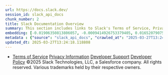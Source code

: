 ```yaml
---
url: https://docs.slack.dev/
session_id: slack_api_docs
chunk_number: 2
title: Slack Documentation Overview
summary: This section includes links to Slack's Terms of Service, Privacy Information, Developer Support, and Developer Policy, providing essential legal and support resources for users.
embedding: [-0.01906350813806057, -0.0009414926753379405, 0.01652079075574875, -0.004336364101618528, 0.03194202855229378, 0.0027042143046855927, -0.03147472068667412, 0.010280825197696686, -0.011023024097084999, -0.0015067319618538022, 0.016534535214304924, -0.02105644904077053, -0.01021210290491581, 0.008892638608813286, 0.004133633803576231, 0.04200294241309166, -0.0015591324772685766, -0.01215006597340107, -0.025647085160017014, 0.034113649278879166, 0.035213202238082886, 0.0416455902159214, -0.03221691772341728, 0.0775185227394104, -0.046868469566106796, 0.0013031427515670657, -0.022747013717889786, 0.05159654840826988, -0.008033612743020058, -0.011332273483276367, 0.013167153112590313, -0.03361884877085686, -0.000201334260054864, -0.022870713844895363, 0.023942777886986732, 0.006136883050203323, 0.033426426351070404, 0.040710967034101486, 0.024753699079155922, 0.0012627685209736228, -0.04758317768573761, -0.03776966407895088, 0.009201887995004654, 0.06459876894950867, 0.005800144746899605, -0.030814986675977707, -0.023956522345542908, -0.008679600432515144, -0.0388142392039299, 0.014376661740243435, -0.056214671581983566, -0.03163965046405792, 0.005459970328956842, 0.05046950653195381, -0.039034150540828705, -0.00802674051374197, 0.01613594777882099, 0.013270236551761627, -0.015599915757775307, -0.006147191394120455, 0.03474589064717293, -0.04260769858956337, -0.024258898571133614, 0.020259274169802666, -0.008061101660132408, -0.007916784845292568, 0.0033605103380978107, -0.012273766100406647, 0.02663668431341648, 0.032464317977428436, 0.02019055187702179, 0.037962086498737335, -0.01718052290380001, 0.001218958175741136, 0.019888173788785934, -0.03386624902486801, 0.005861994810402393, 0.06311437487602234, -0.005800144746899605, -0.05816638097167015, -0.014898950234055519, 0.05706682801246643, -0.03491082414984703, 0.0025238189846277237, -0.07795834541320801, 0.011593417264521122, -0.06723769754171371, -0.013943713158369064, -0.005350015126168728, 0.01642458140850067, -0.0261831171810627, -0.011064257472753525, -0.04750071093440056, 0.029577989131212234, 0.048957619816064835, -0.0414256788790226, 0.0011004125699400902, 0.012184427119791508, 0.0016450351104140282, 0.06217975169420242, 0.042250342667102814, -0.03818199411034584, -0.04972730576992035, -0.04662106931209564, 0.005212571006268263, -0.014624061994254589, 0.030210232362151146, -0.05049699544906616, 0.035240691155195236, -0.025303475558757782, -0.10759130865335464, 0.0414256788790226, 0.02611439675092697, -0.004594072233885527, -0.02328304573893547, -0.038979172706604004, -0.04645613580942154, 0.00017642250168137252, 0.029220635071396828, -0.02739262767136097, -0.06751258671283722, -0.0054049924947321415, 0.02823103591799736, -0.030760008841753006, 0.019077252596616745, -0.01628713682293892, -0.01201949454843998, -0.007827446796000004, -0.06844720244407654, 0.004157686606049538, 0.040188681334257126, -0.028011126443743706, 0.056736961007118225, -0.021537505090236664, -0.03433355689048767, -0.007518196944147348, -0.03359135985374451, -0.013929968699812889, -0.0037865873891860247, -0.03546060249209404, -0.006700403988361359, -0.024286387488245964, 0.015297538600862026, -0.01966826431453228, -0.06767752021551132, -0.07119608670473099, -0.024808676913380623, -0.0221560038626194, -0.05646207183599472, 0.013716929592192173, -0.022815736010670662, 0.02443757653236389, -0.02019055187702179, 0.018733642995357513, -0.03752226382493973, -0.013036581687629223, 0.08615002036094666, 0.06888702511787415, -0.009772282093763351, 0.012926626019179821, 0.006143755279481411, 0.029605478048324585, 0.009236249141395092, 0.02325555682182312, -0.002652672817930579, -0.012906009331345558, 0.054510366171598434, -0.03974885866045952, -0.07553932815790176, -0.011641522869467735, -0.02369537763297558, -0.0276812594383955, -0.011428484693169594, 0.006136883050203323, 0.005545873194932938, -0.02999032288789749, 0.03917159512639046, -0.0057348585687577724, -0.029742922633886337, -0.005377504043281078, -0.026911571621894836, 0.01184768881648779, -0.05209134891629219, -0.06020055338740349, -0.06020055338740349, 0.008033612743020058, -0.05220130458474159, 0.023324279114603996, 0.023296790197491646, -0.010590074583888054, -0.01063130795955658, 0.0035701128654181957, 0.01712554506957531, -0.014665295369923115, 0.0013435169821605086, -0.011504078283905983, -0.02828601375222206, 0.0026853159070014954, -0.02435510978102684, 0.00434667244553566, 0.018376288935542107, 0.01801893301308155, 0.029193146154284477, -0.02511105313897133, 1.068413803295698e-05, -0.028093591332435608, 0.016933124512434006, 0.00869334489107132, -0.0469234474003315, -0.03719239681959152, 0.05137663707137108, -0.01467903982847929, -0.007676257751882076, 0.003879362251609564, -0.0442020520567894, -0.01874738745391369, -0.0036113460082560778, -0.00814356841146946, -0.00685502914711833, 0.02302190102636814, -0.05217381566762924, 0.08164184540510178, -0.008885766379535198, -0.004738388583064079, 0.04032612591981888, 0.045191649347543716, 0.021702436730265617, -0.03334395959973335, 0.04321245476603508, -0.009195015765726566, 0.03482835739850998, 0.022554591298103333, -0.025344708934426308, -0.03191453963518143, 0.06789743155241013, -0.03708244115114212, 0.013208386488258839, 0.024739954620599747, 0.03546060249209404, -0.017455412074923515, -0.010651924647390842, -0.02427264302968979, 0.021482527256011963, 0.011840816587209702, 0.021592482924461365, 0.002078843303024769, 0.02194983698427677, -0.013531380333006382, 0.02825852483510971, 0.02131759375333786, 0.02079530619084835, 0.009133166633546352, -0.014266707003116608, -0.06751258671283722, 0.017331711947917938, -0.03669760003685951, -0.013895607553422451, 0.013861246407032013, 0.03675257787108421, -0.008810172788798809, -0.004934246186167002, -0.016823168843984604, -0.06465374678373337, 0.006868773140013218, -0.05998064577579498, 0.016479557380080223, 0.03776966407895088, -0.011888922192156315, 0.022224726155400276, 0.015957269817590714, 0.011662139557301998, 0.00492393784224987, 0.03579046577215195, -0.019805707037448883, -0.013634463772177696, -0.000570822914596647, 0.03966639190912247, 0.0038003318477422, -0.032354362308979034, 0.007882424630224705, -0.019654519855976105, 0.006033800076693296, -0.020080596208572388, 0.00623996602371335, -0.00887889415025711, -0.021936092525720596, 0.046813491731882095, -0.012218788266181946, -0.0043157474137842655, 0.000805337040219456, -0.0029928472358733416, 0.03645019978284836, 0.0075525580905377865, -0.006456440780311823, -0.015668638050556183, 0.04590635746717453, 0.07977260649204254, -0.013606974855065346, -0.005772655829787254, 0.0010488709667697549, -0.00048534979578107595, -0.01984694041311741, 0.001416534185409546, -0.03163965046405792, 0.014816483482718468, 0.038401905447244644, 0.022169748321175575, 0.00387592613697052, 0.04585137963294983, -0.052943501621484756, -0.005587106104940176, 0.02351670153439045, -0.028038615360856056, -0.034525979310274124, -0.050579462200403214, -0.03823697194457054, 0.02875332348048687, 0.04499922692775726, 0.02878081239759922, -0.03826446086168289, 0.02157873846590519, 0.013744418509304523, -0.009621093049645424, -0.03985881432890892, 0.0007894450682215393, -0.006628246046602726, -0.010974918492138386, 0.0029309974052011967, 0.0014277015579864383, -0.05308094620704651, 0.08015745133161545, -0.08950365334749222, -0.019242186099290848, 0.005535564851015806, 0.008823917247354984, -0.03254678472876549, 0.034608446061611176, 0.04554900527000427, -0.04494424909353256, 0.0033364577684551477, -0.01668572425842285, -0.10192861407995224, -0.04879268631339073, -0.03661513328552246, 0.0179914440959692, 0.014912694692611694, -0.005161029286682606, 0.0073601361364126205, -0.024918630719184875, 0.06789743155241013, -0.02357167750597, -0.039061639457941055, -0.0017352328868582845, -0.021180149167776108, -0.023351768031716347, 0.014816483482718468, 0.03823697194457054, -0.050689417868852615, -0.03334395959973335, 0.025935718789696693, -0.04411958530545235, 0.005958205554634333, 0.019572053104639053, -0.02988036721944809, 0.024863652884960175, 0.0152563052251935, -0.026224350556731224, -0.05539000779390335, 0.03546060249209404, -0.010562585666775703, 0.047940533608198166, 0.009813515469431877, 0.02930310182273388, -0.019544564187526703, -0.013503891415894032, -0.012562398798763752, -0.02050667256116867, 0.04475182667374611, 0.05437292158603668, -0.015063882805407047, 0.02424515411257744, 0.020987726747989655, -0.015173838473856449, -0.010397653095424175, -0.007202075328677893, 0.011545311659574509, -0.02325555682182312, 0.009304971434175968, -0.007669385522603989, -0.00827413983643055, 0.019049763679504395, -0.02050667256116867, -0.014197984710335732, -0.0024138635490089655, 0.009325588122010231, -0.0005454816273413599, 0.06388405710458755, 0.028918256983160973, 0.0275713037699461, -0.03224440664052963, 0.057341717183589935, -0.002905226545408368, -0.021537505090236664, 0.020355483517050743, -0.0471983328461647, -0.03361884877085686, -0.008184801787137985, -0.042415276169776917, 0.01547621563076973, -0.016479557380080223, 0.00224893051199615, -0.0058241975493729115, 0.02194983698427677, -0.004212664440274239, -0.0067382012493908405, -0.05077188462018967, 0.02293943427503109, 0.03699997439980507, 0.01972324028611183, 0.049507398158311844, 0.01801893301308155, -0.06685285270214081, 0.019558308646082878, -0.015599915757775307, -0.0008616032428108156, 0.035130735486745834, 0.025812018662691116, -0.024547532200813293, -0.001919064437970519, -0.011490333825349808, -0.04428451880812645, -0.003468747716397047, 0.0387592613697052, -0.04076594486832619, -0.011057385243475437, -0.030127765610814095, -0.015916036441922188, 0.014266707003116608, 0.000275532656814903, 0.019860684871673584, 0.018816109746694565, -0.0027059323620051146, -0.018788620829582214, -0.008555900305509567, -0.012603632174432278, -0.011579672805964947, -0.001764439744874835, -0.021716181188821793, 0.001164839486591518, 0.03873177245259285, -0.0304026547819376, 0.010060914792120457, 0.020080596208572388, 0.017317967489361763, -0.04329491779208183, 0.0028811737429350615, -0.03686252981424332, 0.017799021676182747, 0.023269301280379295, 0.034031182527542114, 0.011662139557301998, -0.004539094399660826, -0.012686098925769329, 0.006105958018451929, 0.010287697426974773, -0.057286739349365234, -0.010569457896053791, 0.007958018220961094, -0.016410836949944496, 0.020754072815179825, -0.027777470648288727, 0.0021355391945689917, 0.006830976344645023, -0.01351076364517212, -0.0007151393219828606, 0.013881863094866276, -0.026732895523309708, -0.021427549421787262, 0.04486178234219551, -0.03284916281700134, -0.006360230036079884, 0.016177181154489517, -0.05151408165693283, 0.033536382019519806, 0.02566082961857319, 0.03386624902486801, 0.013909352011978626, 0.004518477711826563, -0.019393375143408775, 0.038401905447244644, -0.004350108560174704, 0.005051074083894491, 0.03724737465381622, -0.016452070325613022, -0.0032677354756742716, -0.020905261859297752, -0.026774128898978233, -0.03694499656558037, 0.01118108443915844, -0.03268422931432724, -0.027832448482513428, -0.06833725422620773, -0.01987442933022976, 0.014527850784361362, 0.015393748879432678, 0.021881114691495895, -0.023365512490272522, -0.027956148609519005, -0.03776966407895088, 0.021936092525720596, -0.009648581966757774, 0.009339332580566406, 0.00902321096509695, 0.007703746668994427, -0.03507575765252113, 0.004958298988640308, -0.021702436730265617, 0.04750071093440056, -0.010425142012536526, -0.02702152729034424, -0.009311843663454056, 0.014555339701473713, 0.012644865550100803, -0.028533414006233215, -0.018101399764418602, 0.00325399124994874, -0.027749981731176376, -0.047913044691085815, -0.02985287830233574, -0.03268422931432724, 0.02831350266933441, -0.046291202306747437, 0.015407493337988853, -0.031144853681325912, 0.006281199399381876, 0.019393375143408775, 0.009634837508201599, -0.01326336432248354, -0.039583925157785416, 0.005583669990301132, 0.017221756279468536, 0.0329866036772728, 0.01610845886170864, 0.04810546711087227, -0.04634618014097214, -0.0062193493358790874, -0.02331053465604782, -0.01856870949268341, 0.010569457896053791, 0.02744760364294052, 0.01749664545059204, 0.008466562256217003, 0.007992379367351532, 0.010328930802643299, 0.02108393795788288, -0.007016526069492102, -0.01888483203947544, -0.0070852478966116905, 0.011792710982263088, 0.00700621772557497, -0.011242934502661228, -0.01929716393351555, -0.01115359552204609, -0.0036731958389282227, -0.00030087391496635973, 0.025372197851538658, -0.005085434764623642, -0.008782683871686459, -0.02652672864496708, 0.011517822742462158, 0.011071129702031612, 0.007662513293325901, 1.2757881449942943e-05, 0.038401905447244644, 0.008480306714773178, 0.01547621563076973, -0.0221010260283947, 0.0013538252096623182, -0.007112736813724041, -0.013167153112590313, -0.008652111515402794, -0.04978228360414505, -0.0022145695984363556, 0.030017809942364693, -0.027543814852833748, 0.007387625053524971, -0.007944273762404919, 0.02527598664164543, -0.023530445992946625, -0.04062850400805473, 0.04477931559085846, -0.008631494827568531, 0.013242747634649277, -0.01694686897099018, 0.04304752126336098, -0.0017936467193067074, 0.0006069020018912852, -0.007985507138073444, 0.010012809187173843, -0.003233374562114477, 0.035625532269477844, -0.025262242183089256, -0.02828601375222206, -0.004659357946366072, -0.01414300687611103, 9.814374061534181e-05, -0.004436011426150799, -0.011998877860605717, -0.0304576326161623, -0.020094340667128563, 0.00951800961047411, 0.02050667256116867, 0.012782309204339981, -0.04521913826465607, 0.010328930802643299, 0.0011983414879068732, 0.001980914268642664, 0.0222109816968441, 0.013064070604741573, 0.014197984710335732, -0.05203637108206749, 0.015613660216331482, -0.008019868284463882, 0.029000723734498024, 0.02663668431341648, 0.035653021186590195, -0.03752226382493973, -0.042387787252664566, -0.017826510593295097, -0.004762440919876099, -0.0089407442137599, 0.01995689608156681, 0.039528947323560715, 0.004552838858217001, -0.018211355432868004, -0.0444769412279129, 0.02721394971013069, 0.0443669855594635, 0.027818704023957253, -0.033316470682621, 0.021647458896040916, 0.007806830108165741, 0.03152969852089882, -0.03774217516183853, 0.015599915757775307, -0.011730861850082874, -0.022829480469226837, -0.0036113460082560778, -0.003975572995841503, 0.015668638050556183, 0.00422297278419137, -0.0179914440959692, 0.022609569132328033, -0.01995689608156681, 0.02302190102636814, 0.008768939413130283, -0.01843126490712166, 0.022032303735613823, 0.001955143641680479, 0.03287665173411369, -0.023296790197491646, 0.03210696205496788, 0.01691938005387783, -0.0071883308701217175, -0.007037142291665077, -0.0011330555425956845, -0.027035271748900414, 0.0075525580905377865, 0.003197295358404517, 0.0007520774379372597, -0.0249598640948534, 0.08560024201869965, 0.04849030822515488, 0.016960613429546356, 0.010033425875008106, -0.013627591542899609, -0.009394310414791107, -0.06047544255852699, 0.04079343378543854, 0.009050699882209301, -0.011318529024720192, 0.01522881630808115, -0.04585137963294983, -0.007387625053524971, 0.02999032288789749, -0.02571580745279789, 0.035872932523489, 0.04596133530139923, 0.014053667895495892, -0.026980293914675713, 0.008789556100964546, -0.03037516586482525, 0.024258898571133614, -0.04472433775663376, -0.0059066638350486755, -0.032959114760160446, -0.00017835531616583467, 0.01597101427614689, -0.007889296859502792, -0.06311437487602234, 0.0014474591007456183, 0.01215006597340107, 0.01021210290491581, 0.0007692579529248178, -0.026045674458146095, -0.006614501588046551, 0.025523385033011436, -0.033481404185295105, 0.020053107291460037, -0.022513357922434807, -0.013497019186615944, 0.005453098099678755, -0.03218942880630493, 0.030732519924640656, 0.012782309204339981, 0.006105958018451929, -0.023241812363266945, -0.02508356422185898, 0.007861807942390442, 0.00608877744525671, 0.0007954582688398659, -0.0261831171810627, -0.02985287830233574, 0.01148346159607172, -0.022898202762007713, 0.015916036441922188, -0.02666417323052883, 0.019517075270414352, 0.015696126967668533, 0.008988849818706512, -0.005834505893290043, 0.00546684255823493, -0.012026366777718067, -0.020314252004027367, -0.02163371443748474, 0.015393748879432678, -0.02178490348160267, 0.0665779635310173, -0.037962086498737335, -0.007978634908795357, 0.01686440221965313, -0.0023915288038551807, -0.013153408654034138, 0.02068535052239895, 0.02359916642308235, -0.013689441606402397, 0.002676725620403886, 0.0048723965883255005, 0.006071596872061491, 0.01874738745391369, 0.04106832295656204, 0.011682756245136261, 0.00938743818551302, -0.016878146678209305, -0.03043014369904995, -0.026677917689085007, -0.034498490393161774, -0.019269675016403198, 0.02825852483510971, 0.030650053173303604, 0.006696967873722315, 0.08092714101076126, -0.03279418498277664, -0.034635934978723526, -0.018499987199902534, -0.012933498248457909, -0.03370131552219391, -0.019860684871673584, -0.0023365512024611235, 0.005006404593586922, -0.014280451461672783, 0.00017234213009942323, -0.015668638050556183, 0.016218414530158043, 0.03485584631562233, -0.01961328648030758, -0.06976667046546936, 0.01961328648030758, 0.011806455440819263, -0.05082686245441437, 0.008665855973958969, -0.0024894578382372856, 0.02304938994348049, -0.03884172812104225, -0.037962086498737335, -0.012273766100406647, 0.012040111236274242, -0.028588391840457916, -0.06536845862865448, -0.0007318903226405382, -0.04851779714226723, 0.007607535924762487, -0.012335616163909435, -0.032299384474754333, -0.020809050649404526, -0.00407178420573473, -0.0008152158698067069, -0.09192267060279846, 0.0058894832618534565, -0.0026183119043707848, 0.007820574566721916, 0.024973608553409576, 0.02351670153439045, 0.0261831171810627, 0.0332614928483963, 0.031227320432662964, -0.021482527256011963, 0.03161216527223587, -0.029000723734498024, -0.013778779655694962, -0.007435730658471584, 0.01741417869925499, 0.004116453230381012, 0.008006123825907707, 0.018582453951239586, 0.0179914440959692, 0.018527476117014885, -0.021771159023046494, -0.005229751579463482, 0.0152013273909688, 0.06690783053636551, 0.023984011262655258, -0.021963581442832947, 0.019998129457235336, -0.014294195920228958, 0.031172342598438263, -9.706995479064062e-05, 0.013283981010317802, 0.0002405273262411356, -0.009050699882209301, 0.014211729168891907, -0.010370164178311825, 0.04200294241309166, -0.005191954318434, -0.010885579511523247, 0.031172342598438263, -0.05049699544906616, -0.008459690026938915, -0.027804959565401077, 0.038979172706604004, 0.0025255370419472456, 0.0008994003874249756, 0.004611252341419458, -0.012974731624126434, 0.01885734312236309, -0.047803089022636414, 0.0497547946870327, -0.008947616443037987, -0.014486617408692837, 0.02678787149488926, -0.050579462200403214, 0.00732577545568347, -0.030045298859477043, -0.0361478216946125, 0.016905635595321655, 0.006126574706286192, -0.013847501948475838, 0.020410461351275444, 0.03144723176956177, 0.007147097960114479, -0.03152969852089882, 0.014761505648493767, -0.006477057468146086, -0.02417643368244171, 0.011146723292768002, 0.006982164923101664, 0.0076418970711529255, 0.02236216887831688, 0.015517449006438255, 0.012095089070498943, 0.030760008841753006, 0.03144723176956177, -0.03831943869590759, 0.01229438278824091, -0.021207638084888458, 0.013716929592192173, -0.0552525632083416, 0.029468033462762833, 0.004961735103279352, 0.026994038373231888, 0.04598882421851158, 0.00971730425953865, 0.00290694460272789, -0.012424954213202, 0.0023795024026185274, -0.019104741513729095, -0.018472498282790184, 0.06322433054447174, 0.02655421756207943, 0.008122951723635197, -0.0013941994402557611, 0.03364633768796921, -0.0019276547245681286, -0.023186834529042244, -0.00332958553917706, 0.011126107536256313, -0.0332614928483963, 0.036202799528837204, -0.018609942868351936, 0.0179914440959692, 0.02985287830233574, -0.01877487637102604, -2.9797471142956056e-05, 0.004119889345020056, -0.01597101427614689, -0.02108393795788288, -0.0024121454916894436, 0.008294756524264812, -0.019558308646082878, 0.05772655829787254, 0.002580514643341303, -0.03163965046405792, -0.01087870728224516, 0.023791588842868805, 0.017510389909148216, -0.0023228067439049482, 0.004728080239146948, 0.011359762400388718, -0.010837473906576633, -0.04038110375404358, 0.0030151819810271263, -0.014225473627448082, -0.012830414809286594, 0.058496247977018356, -0.007806830108165741, -0.031282298266887665, 0.0033038146793842316, 0.022829480469226837, 0.05140412598848343, -0.04631869122385979, 0.013194642029702663, -0.0017584265442565084, 0.01301596499979496, 0.024973608553409576, -0.013407680206000805, -0.023214323446154594, -0.00954549852758646, -0.0020822794176638126, -0.01160028949379921, -0.013215258717536926, 0.002985975006595254, -0.0028674292843788862, 0.002968794433400035, -0.0028055794537067413, 0.02386031113564968, -0.01105051301419735, 0.023420490324497223, 0.03221691772341728, -0.024753699079155922, -0.025757040828466415, 0.029715433716773987, -0.006068160757422447, 0.03826446086168289, -0.01184768881648779, -0.005033893510699272, -0.03433355689048767, -0.00399962579831481, -0.039089128375053406, 0.02417643368244171, 0.004655921831727028, -0.014074284583330154, -0.001745541230775416, -0.008899510838091373, -0.03658764436841011, 0.022980667650699615, 0.017427923157811165, 0.003944648429751396, 0.02550964057445526, 0.015173838473856449, 0.0444769412279129, 0.004219536669552326, 0.00938743818551302, 0.025729551911354065, -0.027530070394277573, -0.023585421964526176, 0.017895232886075974, 0.03496580198407173, -0.008844533935189247, -0.0021011780481785536, -0.03482835739850998, 0.03653266653418541, 0.055719874799251556, 0.028533414006233215, -0.009813515469431877, 0.0015290665905922651, -0.0208227951079607, 0.0061162663623690605, 0.02383282221853733, 0.011222317814826965, 0.018664920702576637, 0.007229564245790243, -0.0013022837229073048, -0.018994787707924843, 0.0066729155369102955, -0.010720646940171719, -0.003276325762271881, 0.0018073910614475608, 0.027268927544355392, 0.036175310611724854, -0.012796053662896156, -0.008033612743020058, -0.011442229151725769, 0.02820354700088501, -0.03804455325007439, 0.03386624902486801, 0.01579233817756176, 0.023090623319149017, -0.020575394853949547, 0.008219162933528423, -0.022898202762007713, -0.022664546966552734, -0.005109487567096949, -0.004532222170382738, -0.006985601037740707, -0.024258898571133614, 0.004460063762962818, -0.025935718789696693, -0.02660919539630413, -0.027804959565401077, 0.002869147341698408, -0.005329398438334465, -0.012589887715876102, 0.005738294683396816, -0.012218788266181946, 0.0026440825313329697, -0.008425328880548477, -0.008109207265079021, -0.001783338375389576, 0.017634090036153793, 0.01021210290491581, -0.009263738058507442, 0.018101399764418602, -0.021303849294781685, 0.03969388082623482, -0.011937027797102928, 0.0551426075398922, 0.025344708934426308, -0.015077627263963223, 0.030210232362151146, -0.016163436695933342, -0.007676257751882076, -0.022884458303451538, 0.009944086894392967, 0.04373474046587944, 0.0036525793839246035, -0.00596507778391242, 0.002580514643341303, 0.0361478216946125, 0.025042330846190453, 0.01631462574005127, 0.003432668512687087, -0.0037075569853186607, -0.03147472068667412, 0.0006124856881797314, 0.012253149412572384, 0.0012318434892222285, -0.016479557380080223, 0.01625964790582657, 0.06421392410993576, -0.027818704023957253, 0.007367008365690708, 0.002205979311838746, 0.03939150273799896, 0.015916036441922188, 0.024451320990920067, 0.019530819728970528, 0.01289913710206747, -0.022252215072512627, 0.017771532759070396, 0.0019654519855976105, 0.039528947323560715, -0.010342675261199474, -0.007339519914239645, -0.000803618982899934, 0.005030457396060228, -0.004673102404922247, -0.03257427364587784, -0.035158224403858185, -0.035130735486745834, -0.007744980044662952, 0.01469278335571289, 0.010040298104286194, -0.023159345611929893, 0.027928659692406654, -0.02594946324825287, 0.005016712937504053, -0.016823168843984604, 0.009978448040783405, 0.045081693679094315, -0.015861058607697487, 0.04062850400805473, -0.01767532341182232, -0.0044050863943994045, -0.020492928102612495, 0.02238965779542923, 0.003796895733103156, -0.0012077908031642437, -0.010789369232952595, 0.01408802904188633, 0.00041533916373737156, 0.0029138168320059776, 0.004934246186167002, -0.029083190485835075, 0.025179775431752205, -0.009744793176651001, 0.01874738745391369, 0.004710899665951729, -0.014349173754453659, -0.01940711960196495, -0.018554965034127235, 0.028093591332435608, 0.0025702062994241714, -0.02412145584821701, -0.015270049683749676, -0.007071503438055515, 0.003506544977426529, 0.03436104580760002, -0.004762440919876099, -0.037934597581624985, 0.022018559277057648, 0.01232187170535326, 0.01132540125399828, 0.008872022852301598, 0.009786026552319527, 0.013352703303098679, -0.02539968676865101, -0.005023585166782141, -0.021564994007349014, -0.0037865873891860247, -0.015063882805407047, 0.003924031741917133, -0.009456160478293896, 0.013304597698152065, -0.040710967034101486, -0.022252215072512627, -0.0031904231291264296, -0.013572613708674908, 0.004755569156259298, -0.029248123988509178, -0.020327994599938393, 0.018788620829582214, 0.011263551190495491, -0.014857716858386993, -0.00157115887850523, 0.01259675994515419, -0.0069478037767112255, -0.013270236551761627, 0.0939568504691124, -0.012830414809286594, 0.01877487637102604, -0.002826196141541004, 0.008281012065708637, 0.025784529745578766, -0.0011931873159483075, 0.053410813212394714, 0.007731235586106777, 0.026196861639618874, -0.026732895523309708, 0.005456534214317799, -0.006910006515681744, -0.011167339980602264, 0.02608690783381462, 0.004748696926981211, -0.019200952723622322, 0.003125137183815241, 0.016507046297192574, 0.0029550499748438597, 0.0038862344808876514, 0.03669760003685951, 0.008521540090441704, 0.009593604132533073, 0.00596507778391242, -0.009634837508201599, 0.017661578953266144, -0.004985787905752659, 0.05360323190689087, -0.011366634629666805, -0.015325026586651802, -0.015338771045207977, 0.020176807418465614, -0.01105051301419735, -0.018348800018429756, -0.030210232362151146, -0.008109207265079021, -0.03422360122203827, 0.016534535214304924, -0.009854747913777828, 0.008899510838091373, -0.041315723210573196, 0.021180149167776108, -0.019475841894745827, -0.009758537635207176, -0.006329305004328489, -0.021097682416439056, -0.022829480469226837, -0.0058585586957633495, 0.010555713437497616, -0.005205698776990175, 0.045631472021341324, 0.028973234817385674, 7.341989203268895e-06, -0.00797176267951727, -0.006044108420610428, 0.01877487637102604, 0.007531941402703524, 0.004130197688937187, 0.021152660250663757, -0.025729551911354065, 0.00283135031349957, 0.012218788266181946, 0.025124797597527504, -0.028945745900273323, -0.006628246046602726, -0.008645239286124706, 0.016410836949944496, 0.005161029286682606, 0.02563334070146084, 0.014239218086004257, 0.037274863570928574, 0.026774128898978233, -0.004415394738316536, 0.008810172788798809, 0.0027643463108688593, 0.004604380112141371, -0.001104707713238895, -0.026073163375258446, 0.01882985420525074, 0.015270049683749676, 0.04161810129880905, 0.0331515371799469, 0.02524849772453308, -0.02223847061395645, 0.028918256983160973, -0.018087655305862427, -0.01544872671365738, 0.02655421756207943, -0.02414894476532936, -0.01594352535903454, -0.007044014520943165, 0.03372880443930626, 0.0031663705594837666, -0.03878675028681755, 0.005920408293604851, -0.02990785613656044, -0.0003098936867900193, 0.013277108781039715, -4.450829510460608e-05, 0.015146349556744099, 0.02039671689271927, -0.008933871984481812, 0.022554591298103333, -0.02999032288789749, 0.012637993320822716, -0.026416772976517677, -0.027557559311389923, 0.0028811737429350615, 0.008658983744680882, 0.00025470127002336085, -0.0047830576077103615, -0.00872083380818367, 0.014761505648493767, 0.0443120077252388, 0.009353077039122581, -0.004088964778929949, 0.041315723210573196, 0.004064911976456642, -0.012912881560623646, 0.031722117215394974, -0.028890768066048622, -0.016671979799866676, -0.004728080239146948, -0.018706154078245163, -0.006422079633921385, 0.00984787568449974, -0.008425328880548477, 0.0009028365020640194, 0.025468409061431885, 0.021674947813153267, 0.017551623284816742, 0.028478436172008514, -0.004576891660690308, -0.0009947522776201367, 0.0014826791593804955, 0.031309787184000015, -0.01723550073802471, 0.01929716393351555, -0.019544564187526703, -0.05723176151514053, 0.02655421756207943, 0.005191954318434, 0.02759879268705845, 0.029523011296987534, 0.01877487637102604, 0.0068103596568107605, -0.021180149167776108, 0.0009337614756077528, -0.01371005829423666, -0.006958112120628357, 0.048930130898952484, 0.02097398228943348, 0.02626558393239975, 0.039556436240673065, -0.024286387488245964, 0.003107956610620022, -0.031117364764213562, -0.0012464469764381647, -0.011277295649051666, 0.004154250491410494, -0.005085434764623642, -0.023942777886986732, -0.03095243126153946, 0.021826136857271194, 0.0010540251387283206, 0.01287164818495512, 0.00267157144844532, -0.011373506858944893, 0.0012335615465417504, -0.02550964057445526, 0.017812766134738922, -0.0010677695972844958, 0.02097398228943348, -0.007648769300431013, -0.01010902039706707, -0.03268422931432724, 0.0469784252345562, -0.03664262220263481, -0.01579233817756176, -0.04359729588031769, -0.03691750764846802, 0.0030392345506697893, 0.009456160478293896, 0.008335989899933338, -0.008067973889410496, -0.008707089349627495, -0.004759004805237055, -0.011806455440819263, 0.03590042144060135, 0.008308500982820988, 0.018788620829582214, 0.009978448040783405, -0.012376849539577961, 0.03139225393533707, 0.003814076306298375, 0.031172342598438263, -0.0018537784926593304, 0.0015007187612354755, 0.013442041352391243, 0.0048174187541007996, 0.00860400591045618, -0.013009092770516872, 0.0442570298910141, -0.00047203488065861166, 0.003047824837267399, 0.007270797621458769, 0.007442602887749672, -0.009579859673976898, 0.03749477490782738, -0.01436291728168726, 0.012617376632988453, -0.001953425584360957, 0.020286763086915016, 0.004432575311511755, 0.03301409259438515, -0.005941024981439114, 0.04200294241309166, -0.009751665405929089, -0.02825852483510971, -0.022801991552114487, -0.023076878860592842, 0.024203920736908913, -0.041288234293460846, 0.027791215106844902, 0.004700591322034597, 0.018816109746694565, -0.01594352535903454, 0.0077793411910533905, 0.002874301513656974, 0.02999032288789749, -0.012747948057949543, 0.010713774710893631, 0.011373506858944893, 0.0070508867502212524, 0.011023024097084999, -0.03969388082623482, 0.0036800680682063103, -0.0023502956610172987, 0.0006240825168788433, 0.020726583898067474, 0.007408241741359234, -0.03205198422074318, 0.006992473267018795, 0.001982632325962186, 0.002327960915863514, 0.04546653851866722, 0.017853999510407448, -0.0332614928483963, 0.026884082704782486, 0.0021406931336969137, -0.005587106104940176, 0.017262989655137062, 0.0035254433751106262, -0.011758350767195225, 0.0028193239122629166, 0.015778593719005585, -0.019200952723622322, 0.052916012704372406, 0.0010145099367946386, -0.01220504380762577, -0.006305252201855183, 0.0332065150141716, -0.010768752545118332, -0.023104367777705193, -0.009950959123671055, 0.010445758700370789, -0.03169462829828262, -0.015723615884780884, 0.03919908404350281, -0.006834412459284067, 0.018967298790812492, 0.023970266804099083, 0.006927187088876963, -0.012576143257319927, -0.011737734079360962, -0.010432014241814613, -0.005116359796375036, 0.014239218086004257, -0.010198358446359634, -0.02027301862835884, 0.029055701568722725, -0.0005798426573164761, 0.000968122505582869, 0.0023691942915320396, 0.01718052290380001, -0.017716556787490845, -0.022279702126979828, 0.03155718743801117, -0.02883579023182392, 0.00631212443113327, 0.02574329636991024, 0.006092213559895754, -0.005332834552973509, -0.004731516353785992, -0.002869147341698408, 0.011359762400388718, -0.004762440919876099, -0.018156377598643303, -0.006130010820925236, 0.013503891415894032, -0.020039362832903862, 0.0207128394395113, -0.0032419648487120867, 0.01663074642419815, 0.034608446061611176, 0.015118860639631748, 0.003700684756040573, -0.013112175278365612, 0.010438886471092701, 0.023846566677093506, 0.00887889415025711, -0.0031646525021642447, -0.030760008841753006, -0.0048895771615207195, -0.011339145712554455, 0.007738107815384865, -0.00896823313087225, 0.009456160478293896, 0.004219536669552326, 0.012211916036903858, 0.0038862344808876514, 0.036175310611724854, 0.027035271748900414, 0.016067225486040115, -0.006971856579184532, -0.016768191009759903, -0.02687033824622631, 0.024190178140997887, -0.015215071849524975, -0.0003962258342653513, 0.0022128515411168337, 0.011504078283905983, -0.025330964475870132, -0.011112363077700138, -0.005446225870400667, 0.015558682382106781, -0.00294645968824625, 0.014184240251779556, -0.023585421964526176, 0.0024087093770503998, 0.005051074083894491, 0.029220635071396828, -0.0039377762004733086, -0.007841191254556179, 0.008466562256217003, -0.00314231775701046, 0.006538907065987587, 0.05761660262942314, -0.0020444823894649744, 0.008177929557859898, 0.027516325935721397, -0.016355859115719795, 0.0033398938830941916, -0.015544937923550606, 0.027172716334462166, -0.0005802721716463566, -0.027749981731176376, 0.004738388583064079, -0.0013804550981149077, 0.014761505648493767, -0.023530445992946625, 0.005762347485870123, 0.0017592855729162693, -0.0023795024026185274, 0.019269675016403198, 0.0005514948279596865, -0.00841845665127039, -0.007016526069492102, 0.02126261591911316, -0.0056317755952477455, -0.02935807965695858, 0.019077252596616745, -0.028973234817385674, 0.011304784566164017, -0.02100147120654583, -0.006641990505158901, 0.01148346159607172, -0.014596573077142239, -0.023984011262655258, 0.015558682382106781, 0.008810172788798809, 0.01833505555987358, 0.007951145991683006, 0.015366259962320328, -0.025317220017313957, 0.004810546524822712, 0.007511324714869261, -0.02524849772453308]
metadata : {"source": "slack_api_docs", "crawled_at": "2025-03-27T13:24:16.153248", "url_path": "/", "chunk_size": 379}
updated_dt: 2025-03-27T13:24:18.118808
---
```

* [Terms of Service](https://slack.com/terms-of-service/user) [Privacy Information](https://slack.com/trust/privacy/privacy-policy) [Developer Support](https://docs.slack.dev/developer-support) [Developer Policy](https://docs.slack.dev/developer-policy)
©2025 Slack Technologies, LLC, a Salesforce company. All rights reserved. Various trademarks held by their respective owners.